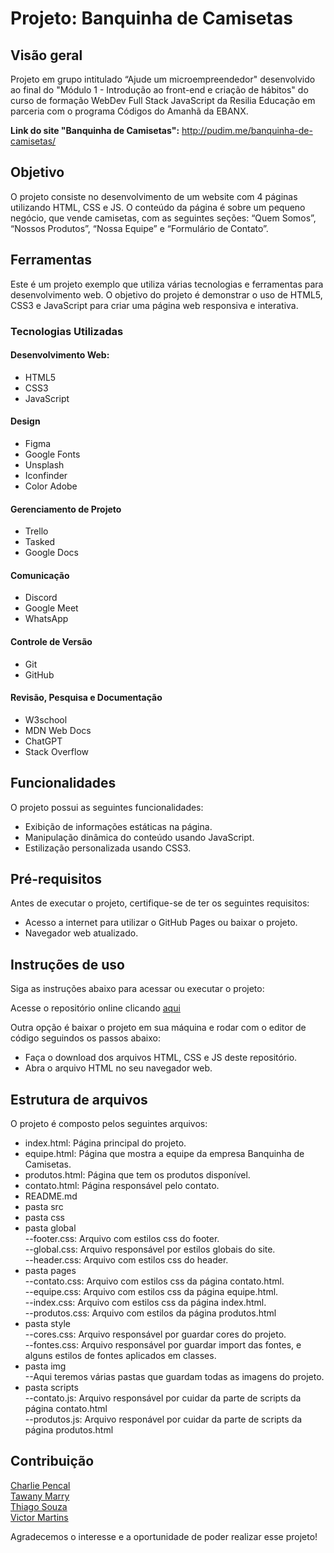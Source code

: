 # Projeto: Banquinha de Camisetas

## Visão geral

Projeto em grupo intitulado “Ajude um microempreendedor" desenvolvido ao final do "Módulo 1 - Introdução ao front-end e criação de hábitos" do curso de formação WebDev Full Stack JavaScript da Resilia Educação em parceria com o programa Códigos do Amanhã da EBANX.

**Link do site "Banquinha de Camisetas":** http://pudim.me/banquinha-de-camisetas/

## Objetivo

O projeto consiste no desenvolvimento de um website com 4 páginas utilizando HTML, CSS e JS. O conteúdo da página é sobre um pequeno negócio, que vende camisetas, com as seguintes seções: “Quem Somos”, “Nossos Produtos”, “Nossa Equipe” e “Formulário de Contato”.

## Ferramentas

Este é um projeto exemplo que utiliza várias tecnologias e ferramentas para desenvolvimento web. O objetivo do projeto é demonstrar o uso de HTML5, CSS3 e JavaScript para criar uma página web responsiva e interativa.

### Tecnologias Utilizadas

#### Desenvolvimento Web:

- HTML5
- CSS3
- JavaScript

#### Design

- Figma
- Google Fonts
- Unsplash
- Iconfinder
- Color Adobe

#### Gerenciamento de Projeto

- Trello
- Tasked
- Google Docs

#### Comunicação

- Discord
- Google Meet
- WhatsApp

#### Controle de Versão

- Git
- GitHub

#### Revisão, Pesquisa e Documentação

- W3school
- MDN Web Docs
- ChatGPT
- Stack Overflow

## Funcionalidades

O projeto possui as seguintes funcionalidades:

- Exibição de informações estáticas na página.
- Manipulação dinâmica do conteúdo usando JavaScript.
- Estilização personalizada usando CSS3.

## Pré-requisitos

Antes de executar o projeto, certifique-se de ter os seguintes requisitos:

- Acesso a internet para utilizar o GitHub Pages ou baixar o projeto.
- Navegador web atualizado.

## Instruções de uso

Siga as instruções abaixo para acessar ou executar o projeto:

Acesse o repositório online clicando [aqui](http://pudim.me/banquinha-de-camisetas/)

Outra opção é baixar o projeto em sua máquina e rodar com o editor de código seguindos os passos abaixo:

- Faça o download dos arquivos HTML, CSS e JS deste repositório.
- Abra o arquivo HTML no seu navegador web.

## Estrutura de arquivos

O projeto é composto pelos seguintes arquivos:

- index.html: Página principal do projeto.
- equipe.html: Página que mostra a equipe da empresa Banquinha de Camisetas.
- produtos.html: Página que tem os produtos disponível.
- contato.html: Página responsável pelo contato.
- README.md
- pasta src
- pasta css
- pasta global  
  --footer.css: Arquivo com estilos css do footer.  
  --global.css: Arquivo responsável por estilos globais do site.  
  --header.css: Arquivo com estilos css do header.
- pasta pages  
  --contato.css: Arquivo com estilos css da página contato.html.  
  --equipe.css: Arquivo com estilos css da página equipe.html.  
  --index.css: Arquivo com estilos css da página index.html.  
  --produtos.css: Arquivo com estilos da página produtos.html
- pasta style  
  --cores.css: Arquivo responsável por guardar cores do projeto.  
  --fontes.css: Arquivo responsável por guardar import das fontes, e alguns estilos de fontes aplicados em classes.
- pasta img  
  --Aqui teremos várias pastas que guardam todas as imagens do projeto.
- pasta scripts  
  --contato.js: Arquivo responsável por cuidar da parte de scripts da página contato.html  
  --produtos.js: Arquivo responável por cuidar da parte de scripts da página produtos.html

## Contribuição

[Charlie Pencal](https://github.com/Charlie-Pencal)  
[Tawany Marry](https://github.com/devtaw)  
[Thiago Souza](https://github.com/Thzzao)  
[Victor Martins](https://github.com/Vimlm)

Agradecemos o interesse e a oportunidade de poder realizar esse projeto!
